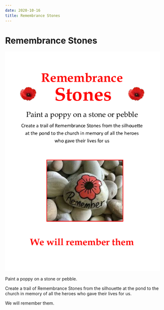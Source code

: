 ```yaml
---
date: 2020-10-16
title: Remembrance Stones
---
```




# Remembrance Stones

![Remembrance Stones](remembrance-stones.png)


Paint a poppy on a stone or pebble.

Create a trail of Remembrance Stones from the silhouette at the pond to the church in memory of all the heroes who gave their lives for us.

We will remember them.	      



